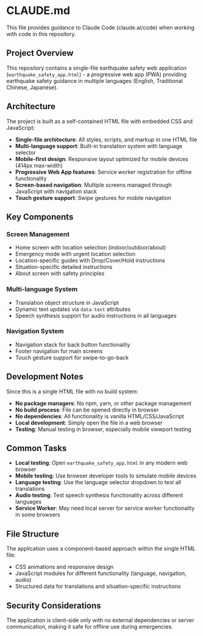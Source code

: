 # CLAUDE.md

This file provides guidance to Claude Code (claude.ai/code) when working with code in this repository.

## Project Overview

This repository contains a single-file earthquake safety web application (`earthquake_safety_app.html`) - a progressive web app (PWA) providing earthquake safety guidance in multiple languages (English, Traditional Chinese, Japanese).

## Architecture

The project is built as a self-contained HTML file with embedded CSS and JavaScript:

- **Single-file architecture**: All styles, scripts, and markup in one HTML file
- **Multi-language support**: Built-in translation system with language selector
- **Mobile-first design**: Responsive layout optimized for mobile devices (414px max-width)
- **Progressive Web App features**: Service worker registration for offline functionality
- **Screen-based navigation**: Multiple screens managed through JavaScript with navigation stack
- **Touch gesture support**: Swipe gestures for mobile navigation

## Key Components

### Screen Management
- Home screen with location selection (indoor/outdoor/about)
- Emergency mode with urgent location selection
- Location-specific guides with Drop/Cover/Hold instructions
- Situation-specific detailed instructions
- About screen with safety principles

### Multi-language System
- Translation object structure in JavaScript
- Dynamic text updates via `data-text` attributes
- Speech synthesis support for audio instructions in all languages

### Navigation System
- Navigation stack for back button functionality
- Footer navigation for main screens
- Touch gesture support for swipe-to-go-back

## Development Notes

Since this is a single HTML file with no build system:

- **No package managers**: No npm, yarn, or other package management
- **No build process**: File can be opened directly in browser
- **No dependencies**: All functionality is vanilla HTML/CSS/JavaScript
- **Local development**: Simply open the file in a web browser
- **Testing**: Manual testing in browser, especially mobile viewport testing

## Common Tasks

- **Local testing**: Open `earthquake_safety_app.html` in any modern web browser
- **Mobile testing**: Use browser developer tools to simulate mobile devices
- **Language testing**: Use the language selector dropdown to test all translations
- **Audio testing**: Test speech synthesis functionality across different languages
- **Service Worker**: May need local server for service worker functionality in some browsers

## File Structure

The application uses a component-based approach within the single HTML file:
- CSS animations and responsive design
- JavaScript modules for different functionality (language, navigation, audio)
- Structured data for translations and situation-specific instructions

## Security Considerations

The application is client-side only with no external dependencies or server communication, making it safe for offline use during emergencies.